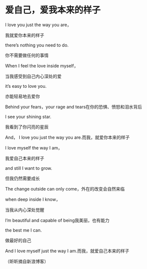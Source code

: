 # 爱自己，爱我本来的样子

I love you just the way you are， 

我就爱你本来的样子 

there’s nothing you need to do. 

你不需要做任何的事情 

When I feel the love inside myself， 

当我感受到自己内心深处的爱 

it’s easy to love you. 

亦能轻易地去爱你 

Behind your fears，your rage and tears在你的恐惧、愤怒和泪水背后 

I see your shining star. 

我看到了你闪亮的星辰 

And， I love you just the way you are.而我，就爱你本来的样子 

I love myself the way I am， 

我爱自己本来的样子 

and still I want to grow. 

但我仍然需要成长 

The change outside can only come，外在的改变会自然来临 

when deep inside I know， 

当我从内心深处觉醒 

I’m beautiful and capable of being我美丽，也有能力 

the best me I can. 

做最好的自己 

And I love myself just the way I am.而我，就爱自己本来的样子 

（昕昕摘自新浪博客）
